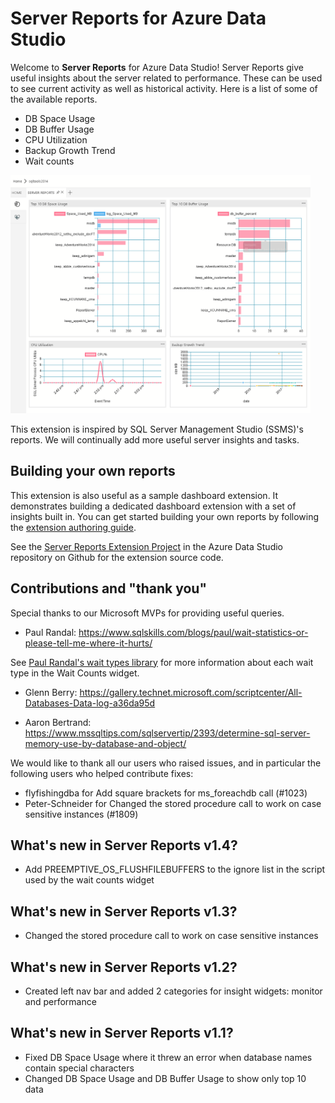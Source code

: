 # Server Reports for Azure Data Studio

Welcome to **Server Reports** for Azure Data Studio! Server Reports give useful insights about the server related to performance. These can be used to see current activity as well as historical activity. Here is a list of some of the available reports.

* DB Space Usage
* DB Buffer Usage
* CPU Utilization
* Backup Growth Trend
* Wait counts

<img src="https://github.com/Microsoft/azuredatastudio/raw/master/samples/serverReports/images/server_reports.png" alt="Server Reports" style="width:480px;"/>

This extension is inspired by SQL Server Management Studio (SSMS)'s reports. We will continually add more useful server insights and tasks.

## Building your own reports
This extension is also useful as a sample dashboard extension. It demonstrates building a dedicated dashboard extension with a set of insights built in. You can get started building your own reports by following the [extension authoring guide].

See the [Server Reports Extension Project] in the Azure Data Studio repository on Github for the extension source code.

[Server Reports Extension Project]:https://github.com/Microsoft/azuredatastudio/tree/master/samples/serverReports
[extension authoring guide]:https://github.com/Microsoft/azuredatastudio/wiki/Getting-started-with-Extensibility


## Contributions and "thank you"
Special thanks to our Microsoft MVPs for providing useful queries.
*	Paul Randal:
https://www.sqlskills.com/blogs/paul/wait-statistics-or-please-tell-me-where-it-hurts/

See [Paul Randal's wait types library] for more information about each wait type in the Wait Counts widget.

[Paul Randal's wait types library]:https://www.sqlskills.com/help/waits

*	Glenn Berry: https://gallery.technet.microsoft.com/scriptcenter/All-Databases-Data-log-a36da95d

*	Aaron Bertrand: https://www.mssqltips.com/sqlservertip/2393/determine-sql-server-memory-use-by-database-and-object/


We would like to thank all our users who raised issues, and in particular the following users who helped contribute fixes:
*	flyfishingdba for Add square brackets for ms_foreachdb call (#1023)
*	Peter-Schneider for Changed the stored procedure call to work on case sensitive instances (#1809)

## What's new in Server Reports v1.4?
* Add PREEMPTIVE_OS_FLUSHFILEBUFFERS to the ignore list in the script used by the wait counts widget

## What's new in Server Reports v1.3?
* Changed the stored procedure call to work on case sensitive instances

## What's new in Server Reports v1.2?
* Created left nav bar and added 2 categories for insight widgets: monitor and performance

## What's new in Server Reports v1.1?
* Fixed DB Space Usage where it threw an error when database names contain special characters
* Changed DB Space Usage and DB Buffer Usage to show only top 10 data